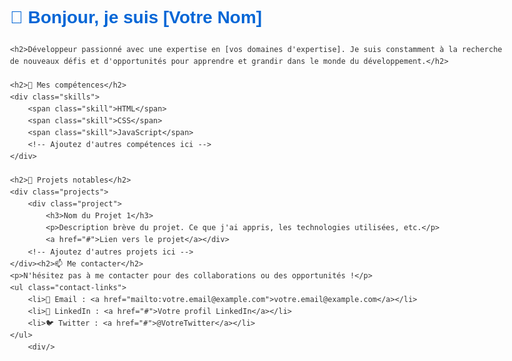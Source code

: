 <!DOCTYPE html>
<html lang="fr">
<head>
    <meta charset="UTF-8">
    <meta name="viewport" content="width=device-width, initial-scale=1.0">
    <title>Mon Profil GitHub</title>
    <style>
        body {
            font-family: Arial, sans-serif;
            line-height: 1.6;
            color: #333;
            max-width: 800px;
            margin: 0 auto;
            padding: 20px;
        }
        h1 {
            color: #0366d6;
        }
        .skills {
            display: flex;
            flex-wrap: wrap;
            gap: 10px;
        }
        .skill {
            background-color: #e1e4e8;
            padding: 5px 10px;
            border-radius: 5px;
            font-size: 14px;
        }
        .projects {
            margin-top: 20px;
        }
        .project {
            background-color: #f6f8fa;
            border: 1px solid #e1e4e8;
            border-radius: 5px;
            padding: 15px;
            margin-bottom: 15px;
        }
        .contact-links {
            list-style-type: none;
            padding: 0;
        }
        .contact-links li {
            margin-bottom: 10px;
        }
    </style>
</head>
<body>
    <div>
  <h1>👋 Bonjour, je suis [Votre Nom]</h1>
    
    <h2>Développeur passionné avec une expertise en [vos domaines d'expertise]. Je suis constamment à la recherche de nouveaux défis et d'opportunités pour apprendre et grandir dans le monde du développement.</h2>
    
    <h2>🚀 Mes compétences</h2>
    <div class="skills">
        <span class="skill">HTML</span>
        <span class="skill">CSS</span>
        <span class="skill">JavaScript</span>
        <!-- Ajoutez d'autres compétences ici -->
    </div>
    
    <h2>💼 Projets notables</h2>
    <div class="projects">
        <div class="project">
            <h3>Nom du Projet 1</h3>
            <p>Description brève du projet. Ce que j'ai appris, les technologies utilisées, etc.</p>
            <a href="#">Lien vers le projet</a></div>
        <!-- Ajoutez d'autres projets ici -->
    </div><h2>📫 Me contacter</h2>
    <p>N'hésitez pas à me contacter pour des collaborations ou des opportunités !</p>
    <ul class="contact-links">
        <li>📧 Email : <a href="mailto:votre.email@example.com">votre.email@example.com</a></li>
        <li>💼 LinkedIn : <a href="#">Votre profil LinkedIn</a></li>
        <li>🐦 Twitter : <a href="#">@VotreTwitter</a></li>
    </ul>
        <div/>
  
</body>
</html>

```
